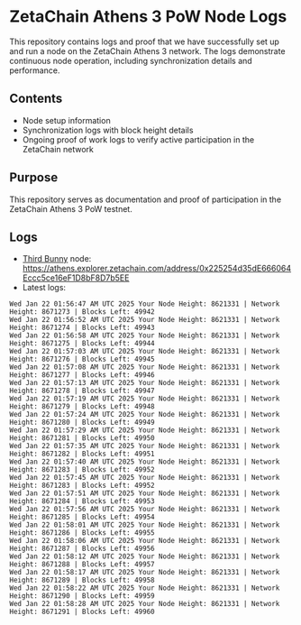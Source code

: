 # ZetaChain Athens 3 PoW Node Logs
This repository contains logs and proof that we have successfully set up and run a node on the ZetaChain Athens 3 network. The logs demonstrate continuous node operation, including synchronization details and performance.

## Contents
- Node setup information
- Synchronization logs with block height details
- Ongoing proof of work logs to verify active participation in the ZetaChain network

## Purpose
This repository serves as documentation and proof of participation in the ZetaChain Athens 3 PoW testnet.

## Logs

- [Third Bunny](https://thirdbunny.xyz/) node: https://athens.explorer.zetachain.com/address/0x225254d35dE666064Eccc5ce16eF1D8bF8D7b5EE
- Latest logs:
```
Wed Jan 22 01:56:47 AM UTC 2025 Your Node Height: 8621331 | Network Height: 8671273 | Blocks Left: 49942
Wed Jan 22 01:56:52 AM UTC 2025 Your Node Height: 8621331 | Network Height: 8671274 | Blocks Left: 49943
Wed Jan 22 01:56:58 AM UTC 2025 Your Node Height: 8621331 | Network Height: 8671275 | Blocks Left: 49944
Wed Jan 22 01:57:03 AM UTC 2025 Your Node Height: 8621331 | Network Height: 8671276 | Blocks Left: 49945
Wed Jan 22 01:57:08 AM UTC 2025 Your Node Height: 8621331 | Network Height: 8671277 | Blocks Left: 49946
Wed Jan 22 01:57:13 AM UTC 2025 Your Node Height: 8621331 | Network Height: 8671278 | Blocks Left: 49947
Wed Jan 22 01:57:19 AM UTC 2025 Your Node Height: 8621331 | Network Height: 8671279 | Blocks Left: 49948
Wed Jan 22 01:57:24 AM UTC 2025 Your Node Height: 8621331 | Network Height: 8671280 | Blocks Left: 49949
Wed Jan 22 01:57:29 AM UTC 2025 Your Node Height: 8621331 | Network Height: 8671281 | Blocks Left: 49950
Wed Jan 22 01:57:35 AM UTC 2025 Your Node Height: 8621331 | Network Height: 8671282 | Blocks Left: 49951
Wed Jan 22 01:57:40 AM UTC 2025 Your Node Height: 8621331 | Network Height: 8671283 | Blocks Left: 49952
Wed Jan 22 01:57:45 AM UTC 2025 Your Node Height: 8621331 | Network Height: 8671283 | Blocks Left: 49952
Wed Jan 22 01:57:51 AM UTC 2025 Your Node Height: 8621331 | Network Height: 8671284 | Blocks Left: 49953
Wed Jan 22 01:57:56 AM UTC 2025 Your Node Height: 8621331 | Network Height: 8671285 | Blocks Left: 49954
Wed Jan 22 01:58:01 AM UTC 2025 Your Node Height: 8621331 | Network Height: 8671286 | Blocks Left: 49955
Wed Jan 22 01:58:06 AM UTC 2025 Your Node Height: 8621331 | Network Height: 8671287 | Blocks Left: 49956
Wed Jan 22 01:58:12 AM UTC 2025 Your Node Height: 8621331 | Network Height: 8671288 | Blocks Left: 49957
Wed Jan 22 01:58:17 AM UTC 2025 Your Node Height: 8621331 | Network Height: 8671289 | Blocks Left: 49958
Wed Jan 22 01:58:22 AM UTC 2025 Your Node Height: 8621331 | Network Height: 8671290 | Blocks Left: 49959
Wed Jan 22 01:58:28 AM UTC 2025 Your Node Height: 8621331 | Network Height: 8671291 | Blocks Left: 49960
```
